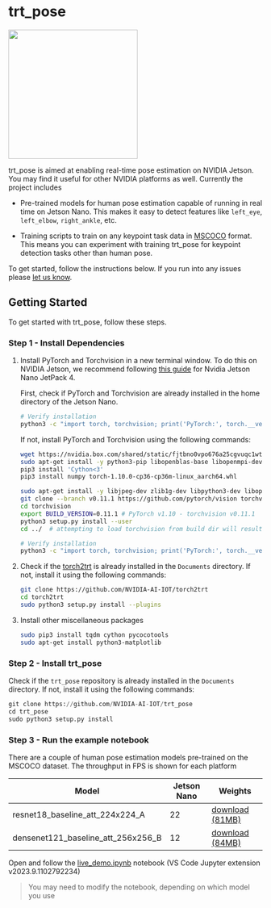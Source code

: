 # trt_pose

<img src="https://user-images.githubusercontent.com/4212806/67125332-71a64580-f1a9-11e9-8ee1-e759a38de215.gif" height=256/>

trt_pose is aimed at enabling real-time pose estimation on NVIDIA Jetson.  You may find it useful for other NVIDIA platforms as well.  Currently the project includes

- Pre-trained models for human pose estimation capable of running in real time on Jetson Nano.  This makes it easy to detect features like ``left_eye``, ``left_elbow``, ``right_ankle``, etc.

- Training scripts to train on any keypoint task data in [MSCOCO](https://cocodataset.org/#home) format.  This means you can experiment with training trt_pose for keypoint detection tasks other than human pose.

To get started, follow the instructions below.  If you run into any issues please [let us know](../../issues).

## Getting Started

To get started with trt_pose, follow these steps.

### Step 1 - Install Dependencies

1. Install PyTorch and Torchvision in a new terminal window. To do this on NVIDIA Jetson, we recommend following [this guide](https://forums.developer.nvidia.com/t/72048) for Nvidia Jetson Nano JetPack 4.

    First, check if PyTorch and Torchvision are already installed in the home directory of the Jetson Nano.

    ```bash
    # Verify installation
    python3 -c "import torch, torchvision; print('PyTorch:', torch.__version__, 'torchvision:', torchvision.__version__)"
    ```

    If not, install PyTorch and Torchvision using the following commands:

    ```bash
    wget https://nvidia.box.com/shared/static/fjtbno0vpo676a25cgvuqc1wty0fkkg6.whl -O torch-1.10.0-cp36-cp36m-linux_aarch64.whl
    sudo apt-get install -y python3-pip libopenblas-base libopenmpi-dev libomp-dev
    pip3 install 'Cython<3'
    pip3 install numpy torch-1.10.0-cp36-cp36m-linux_aarch64.whl

    sudo apt-get install -y libjpeg-dev zlib1g-dev libpython3-dev libopenblas-dev libavcodec-dev libavformat-dev libswscale-dev
    git clone --branch v0.11.1 https://github.com/pytorch/vision torchvision   # PyTorch v1.10 - torchvision v0.11.1
    cd torchvision
    export BUILD_VERSION=0.11.1 # PyTorch v1.10 - torchvision v0.11.1
    python3 setup.py install --user
    cd ../  # attempting to load torchvision from build dir will result in import error

    # Verify installation
    python3 -c "import torch, torchvision; print('PyTorch:', torch.__version__, 'torchvision:', torchvision.__version__)"
    ```

2. Check if the [torch2trt](https://github.com/NVIDIA-AI-IOT/torch2trt) is already installed in the `Documents` directory. If not, install it using the following commands:

    ```bash
    git clone https://github.com/NVIDIA-AI-IOT/torch2trt
    cd torch2trt
    sudo python3 setup.py install --plugins
    ```

3. Install other miscellaneous packages

    ```bash
    sudo pip3 install tqdm cython pycocotools
    sudo apt-get install python3-matplotlib
    ```

### Step 2 - Install trt_pose

Check if the `trt_pose` repository is already installed in the `Documents` directory. If not, install it using the following commands:

```python
git clone https://github.com/NVIDIA-AI-IOT/trt_pose
cd trt_pose
sudo python3 setup.py install
```

### Step 3 - Run the example notebook

There are a couple of human pose estimation models pre-trained on the MSCOCO dataset. The throughput in FPS is shown for each platform

| Model | Jetson Nano | Weights |
|-------|-------------|---------|
| resnet18_baseline_att_224x224_A | 22 | [download (81MB)](./tasks/human_pose/resnet18_baseline_att_224x224_A_epoch_249.pth) |
| densenet121_baseline_att_256x256_B | 12 | [download (84MB)](./tasks/human_pose/densenet121_baseline_att_256x256_B_epoch_160.pth) |

Open and follow the [live_demo.ipynb](tasks/human_pose/live_demo.ipynb)  notebook (VS Code Jupyter extension v2023.9.1102792234)

> You may need to modify the notebook, depending on which model you use
